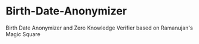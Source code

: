 # Birth-Date-Anonymizer
Birth Date Anonymizer and Zero Knowledge Verifier based on Ramanujan's Magic Square
